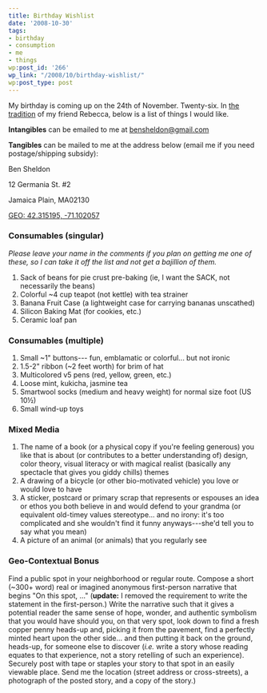 ```yaml
---
title: Birthday Wishlist
date: '2008-10-30'
tags:
- birthday
- consumption
- me
- things
wp:post_id: '266'
wp_link: "/2008/10/birthday-wishlist/"
wp:post_type: post
---
```


My birthday is coming up on the 24th of November. Twenty-six. In [the](http://circuitous.org/rebecca/2006/12/12/birthday-list/) [tradition](http://laidefawei.blogspot.com/2007/12/birthday-list.html) of my friend Rebecca, below is a list of things I would like.

**Intangibles** can be emailed to me at [bensheldon@gmail.com](mailto:bensheldon@gmail.com)

**Tangibles** can be mailed to me at the address below (email me if you need postage/shipping subsidy):

Ben Sheldon

12 Germania St. #2

Jamaica Plain, MA02130

[GEO: 42.315195, -71.102057](http://maps.google.com/maps?f=q&hl=en&geocode=&q=12+Germania+St+%232,+Jamaica+Plain,+MA+02130&sll=42.315004,-71.101842&sspn=0.009615,0.018432&ie=UTF8&ll=42.315195,-71.102057&spn=0.009615,0.018432&z=16&g=12+Germania+St+%232,+Jamaica+Plain,+MA+02130&iwloc=addr)

### Consumables (singular)

_Please leave your name in the comments if you plan on getting me one of these, so I can take it off the list and not get a bajillion of them._

1. Sack of beans for pie crust pre-baking (ie, I want the SACK, not necessarily the beans)
2. Colorful ~4 cup teapot (not kettle) with tea strainer
3. Banana Fruit Case (a lightweight case for carrying bananas unscathed)
4. Silicon Baking Mat (for cookies, etc.)
5. Ceramic loaf pan

### Consumables (multiple)

1. Small ~1" buttons--- fun, emblamatic or colorful... but not ironic
2. 1.5-2" ribbon (~2 feet worth) for brim of hat
3. Multicolored v5 pens (red, yellow, green, etc.)
4. Loose mint, kukicha, jasmine tea
5. Smartwool socks (medium and heavy weight) for normal size foot (US 10½)
6. Small wind-up toys

### Mixed Media

1. The name of a book (or a physical copy if you're feeling generous) you like that is about (or contributes to a better understanding of) design, color theory, visual literacy or with magical realist (basically any spectacle that gives you giddy chills) themes
2. A drawing of a bicycle (or other bio-motivated vehicle) you love or would love to have
3. A sticker, postcard or primary scrap that represents or espouses an idea or ethos you both believe in and would defend to your grandma (or equivalent old-timey values stereotype... and no irony: it's too complicated and she wouldn't find it funny anyways---she'd tell you to say what you mean)
4. A picture of an animal (or animals) that you regularly see

### Geo-Contextual Bonus

Find a public spot in your neighborhood or regular route. Compose a short (~300+ word) real or imagined anonymous first-person narrative that begins "On this spot, ..." (**update:** I removed the requirement to write the statement in the first-person.) Write the narrative such that it gives a potential reader the same sense of hope, wonder, and authentic symbolism that you would have should you, on that very spot, look down to find a fresh copper penny heads-up and, picking it from the pavement, find a perfectly minted heart upon the other side... and then putting it back on the ground, heads-up, for someone else to discover (_i.e._ write a story whose reading equates to that experience, not a story retelling of such an experience). Securely post with tape or staples your story to that spot in an easily viewable place. Send me the location (street address or cross-streets), a photograph of the posted story, and a copy of the story.)
